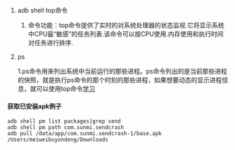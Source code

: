 1. adb shell top命令

   1. 命令功能：top命令提供了实时的对系统处理器的状态监视.它将显示系统中CPU最“敏感”的任务列表.该命令可以按CPU使用.内存使用和执行时间对任务进行排序.

2. ps

   1.ps命令用来列出系统中当前运行的那些进程。ps命令列出的是当前那些进程的快照，就是执行ps命令的那个时刻的那些进程，如果想要动态的显示进程信息，就可以使用top命令[学习](http://www.cnblogs.com/peida/archive/2012/12/19/2824418.html)



#### 获取已安装apk例子

```shell
adb shell pm list packages|grep send
adb shell pm path com.sunmi.sendcrash
adb pull /data/app/com.sunmi.sendcrash-1/base.apk /Users/meiweibuyondeng/Downloads
```



